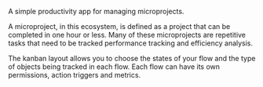 A simple productivity app for managing microprojects.

A microproject, in this ecosystem, is defined as a project that can be completed in one hour or less. Many of these microprojects are repetitive tasks that need to be tracked performance tracking and efficiency analysis. 

The kanban layout allows you to choose the states of your flow and the type of objects being tracked in each flow. Each flow can have its own permissions, action triggers and metrics. 